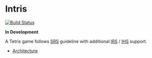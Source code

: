 # Intris

[![Build Status](https://travis-ci.org/intris/intris.svg?branch=master)](https://travis-ci.org/intris/intris)

**In Development**

A Tetris game follows [SRS] guideline with additional [IRS] / [IHS] support.

- [Architecture]

[Architecture]: https://github.com/intris/design

[SRS]: http://harddrop.com/wiki/SRS "Super Rotation System"
[IRS]: http://harddrop.com/wiki/IRS "Initial Rotation System"
[IHS]: http://harddrop.com/wiki/IHS "Initial Hold System"
